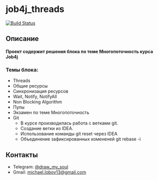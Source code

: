 # job4j_threads
[![Build Status](https://app.travis-ci.com/DrawMySoul/job4j_threads.svg?branch=master)](https://app.travis-ci.com/DrawMySoul/job4j_threads)

## Описание

#### Проект содержит решения блока по теме Многопоточность курса Job4j

### Темы блока:
* Threads
* Общие ресурсы
* Синхронизация ресурсов
* Wait, Notify, NotifyAll
* Non Blocking Algorithm
* Пулы
* Экзамен по теме Многопоточность
* Git
    * В курсе производилась работа с ветками git.
    * Создание ветки из IDEA.
    * Использование команды git reset через IDEA
    * Объединение зафиксированных измененей git rebase -i

## Контакты 
* Telegram: [@draw_my_soul](https://t.me/draw_my_soul) 
* Gmail: michael.lobov13@gmail.com
